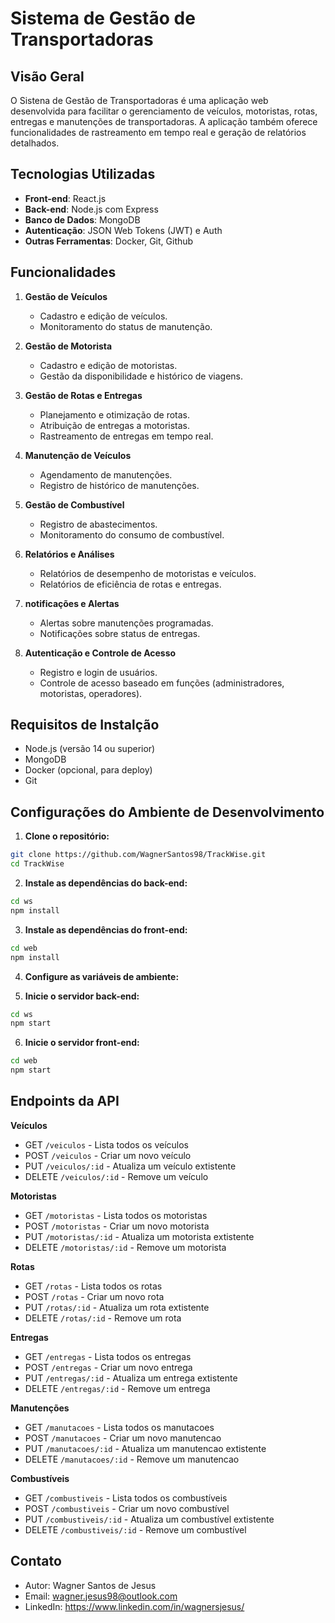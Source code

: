 # Sistema de Gestão de Transportadoras

## Visão Geral

O Sistena de Gestão de Transportadoras é uma aplicação web desenvolvida para facilitar o gerenciamento de veículos, motoristas, rotas, entregas e manutenções de transportadoras. A aplicação também oferece funcionalidades de rastreamento em tempo real e geração de relatórios detalhados.

## Tecnologias Utilizadas

- **Front-end**: React.js
- **Back-end**: Node.js com Express
- **Banco de Dados**: MongoDB
- **Autenticação**: JSON Web Tokens (JWT) e Auth
- **Outras Ferramentas**:  Docker, Git, Github

## Funcionalidades

1. **Gestão de Veículos**
    - Cadastro e edição de veículos.
    - Monitoramento do status de manutenção.

2. **Gestão de Motorista**
    - Cadastro e edição de motoristas.
    - Gestão da disponibilidade e histórico de viagens.

3. **Gestão de Rotas e Entregas**
    - Planejamento e otimização de rotas.
    - Atribuição de entregas a motoristas.
    - Rastreamento de entregas em tempo real.

4. **Manutenção de Veículos**
    - Agendamento de manutenções.
    - Registro de histórico de manutenções.

5. **Gestão de Combustível**
    - Registro de abastecimentos.
    - Monitoramento do consumo de combustível.

6. **Relatórios e Análises**
    - Relatórios de desempenho de motoristas e veículos.
    - Relatórios de eficiência de rotas e entregas.

7. **notificações e Alertas**
    - Alertas sobre manutenções programadas.
    - Notificações sobre status de entregas.

8. **Autenticação e Controle de Acesso**
    - Registro e login de usuários.
    - Controle de acesso baseado em funções (administradores, motoristas, operadores).

## Requisitos de Instalção

- Node.js (versão 14 ou superior)
- MongoDB
- Docker (opcional, para deploy)
- Git 

## Configurações do Ambiente de Desenvolvimento

1. **Clone o repositório:**
```bash
git clone https://github.com/WagnerSantos98/TrackWise.git
cd TrackWise
```

2. **Instale as dependências do back-end:**
```bash
cd ws
npm install
```

3. **Instale as dependências do front-end:**
```bash
cd web
npm install
```

4. **Configure as variáveis de ambiente:**

5. **Inicie o servidor back-end:**
```bash
cd ws
npm start
```

6. **Inicie o servidor front-end:**
```bash
cd web
npm start
```

## Endpoints da API

**Veículos**
- GET `/veiculos` - Lista todos os veículos
- POST `/veiculos` - Criar um novo veículo
- PUT `/veiculos/:id` - Atualiza um veículo extistente
- DELETE `/veiculos/:id` - Remove um veículo

**Motoristas**
- GET `/motoristas` - Lista todos os motoristas
- POST `/motoristas` - Criar um novo motorista
- PUT `/motoristas/:id` - Atualiza um motorista extistente
- DELETE `/motoristas/:id` - Remove um motorista

**Rotas**
- GET `/rotas` - Lista todos os rotas
- POST `/rotas` - Criar um novo rota
- PUT `/rotas/:id` - Atualiza um rota extistente
- DELETE `/rotas/:id` - Remove um rota

**Entregas**
- GET `/entregas` - Lista todos os entregas
- POST `/entregas` - Criar um novo entrega
- PUT `/entregas/:id` - Atualiza um entrega extistente
- DELETE `/entregas/:id` - Remove um entrega

**Manutenções**
- GET `/manutacoes` - Lista todos os manutacoes
- POST `/manutacoes` - Criar um novo manutencao
- PUT `/manutacoes/:id` - Atualiza um manutencao extistente
- DELETE `/manutacoes/:id` - Remove um manutencao

**Combustíveis**
- GET `/combustiveis` - Lista todos os combustíveis
- POST `/combustiveis` - Criar um novo combustível
- PUT `/combustiveis/:id` - Atualiza um combustível extistente
- DELETE `/combustiveis/:id` - Remove um combustível

## Contato

- Autor: Wagner Santos de Jesus
- Email: wagner.jesus98@outlook.com
- LinkedIn: https://www.linkedin.com/in/wagnersjesus/